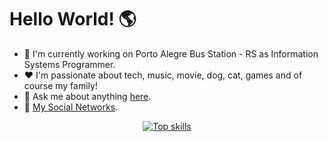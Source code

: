 # Hello World! :earth_americas:

- :department_store: I'm currently working on Porto Alegre Bus Station - RS as Information Systems Programmer.
- :heart: I'm passionate about tech, music, movie, dog, cat, games and of course my family!
- :speech_balloon: Ask me about anything [here](https://github.com/lucasrmagalhaes/lucasrmagalhaes/issues).
- :link: [My Social Networks](https://linktr.ee/lucasrmagalhaes "My Social Networks").

<div align="center">

[![Top skills](https://github-readme-stats.vercel.app/api/top-langs/?username=lucasrmagalhaes&layout=compact&theme=radical&bg_color=30,0d0d0d,191919&title_color=fff&text_color=fff&icon_color=79ff97)](https://github.com/anuraghazra/github-readme-stats)

</div>
